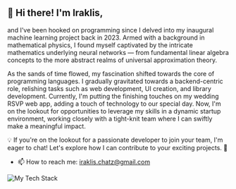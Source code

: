 ## 👋 Hi there! I'm Iraklis,
and I've been hooked on programming since I delved into my inaugural machine learning project back in 2023. Armed with a background in mathematical physics, I found myself captivated by the intricate mathematics underlying neural networks — from fundamental linear algebra concepts to the more abstract realms of universal approximation theory.

As the sands of time flowed, my fascination shifted towards the core of programming languages. I gradually gravitated towards a backend-centric role, relishing tasks such as web development, UI creation, and library development. Currently, I'm putting the finishing touches on my wedding RSVP web app, adding a touch of technology to our special day. Now, I'm on the lookout for opportunities to leverage my skills in a dynamic startup environment, working closely with a tight-knit team where I can swiftly make a meaningful impact.

💡 If you're on the lookout for a passionate developer to join your team, I'm eager to chat! Let's explore how I can contribute to your exciting projects. 🚀


- 📫 How to reach me: iraklis.chatz@gmail.com
  

![My Tech Stack](https://github-readme-tech-stack.vercel.app/api/cards?align=center&lineCount=3&theme=dracula&bg=%23282A36&badge=%23343746&border=%23343746&titleColor=%23BD93F9&line1=python%2Cpython%2Cc22518%3Bflask%2Cflask%2C4e6613%3Bpostgresql%2Cpostgresql%2Cd5b128%3Bfastapi%2Cfastapi%2C463ab9%3B&line2=html5%2Chtml5%2C4a01bd%3Bpostman%2Cpostman%2Cea8b48%3Btensorflow%2Ctensorflow%2C09d089%3Bpandas%2Cpandas%2Cbba932%3B&line3=sqlite%2Csqlite%2C79075e%3Blatex%2Clatex%2C90c5ae%3Bcss3%2Ccss3%2C6ab6ef%3Bbootstrap%2Cbootstrap%2C58a42a%3B)
